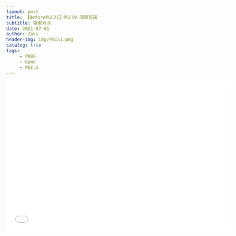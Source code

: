 ```yaml
---
layout: post
title: 【BeforePGC21】PGC19 回顾剪辑
subtitle: 强者对决
date: 2021-07-01
author: Zaki
header-img: img/PGIS1.png
catalog: true
tags:
     - PUBG
     - Game
     - PGI.S
---
```



<iframe height="400" width="600" src="//player.bilibili.com/player.html?aid=803886134&bvid=BV1xy4y1M71e&cid=362017083&page=1" scrolling="no" border="0" frameborder="no" framespacing="0" allowfullscreen="true"> </iframe>
